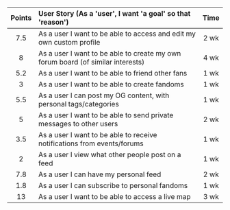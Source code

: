 | Points	  | User Story (As a 'user', I want 'a goal' so that 'reason') 										| Time 		   	|
|:---------:|:------------------------------------------------------------------------------|:-----------:|
|7.5				|As a user I want to be able to access and edit my own custom profile					|2 wk			   	|
|8					|As a user I want to be able to create my own forum board (of similar interests)|4 wk					|
|5.2				|As a user I want to be able to friend other fans																|1 wk					|
|3					|As a user I want to be able to create fandoms																	|1 wk					|
|5.5				|As a user I can post my OG content, with personal tags/categories							|1 wk					|
|5					|As a user I want to be able to send private messages to other users 						|2 wk					|
|3.5				|As a user I want to be able to receive notifications from events/forums				|1 wk					|
|2					|As a user I view what other people post on a feed															|1 wk					|
|7.8				|As a user I can have my personal feed																					|2 wk					|
|1.8				|As a user I can subscribe to personal fandoms																	|1 wk					|
|13					|As a user I want to be able to access a live map																|3 wk					|
